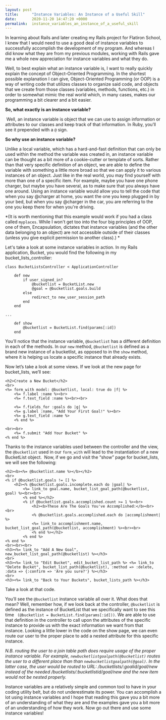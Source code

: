 ```yaml
---
layout: post
title:      "Instance Variables: An Instance of a Useful Skill"
date:       2020-11-20 14:47:20 +0000
permalink:  instance_variables_an_instance_of_a_useful_skill
---
```



In learning about Rails and later creating my Rails project for Flatiron School, I knew that I would need to use a good deal of instance variables to successfully accomplish the development of my program. And whereas I did know what they are from my previous modules, working with Rails gave me a whole new appreciation for instance variables and what they do.

Well, to best explain what an instance variable is, I want to really quickly explain the concept of Object-Oriented Programming. In the shortest possible explanation I can give, Object-Oriented Programming (or OOP) is a way of writing code that utilizes classes to organize said code, and objects that we create from those classes (variables, methods, functions, etc.) in order to somewhat mimic the real world which, in many cases, makes our programming a bit clearer and a bit easier.   

**So, what exactly is an instance variable?**

 Well, an instance variable is object that we can use to assign information or attributes to our classes and keep track of that information. In Ruby, you’ll see it prepended with a `@` sign.

**So why use an instance variable?**

Unlike a local variable, which has a hard-and-fast definition that can only be used within the method the variable was created in, an instance variable can be thought as a bit more of a cookie-cutter or template of sorts. Rather than that very specific definition of an object, we are able to define the variable with something a little more broad so that we can apply it to various instances of an object. Just like in the real world, you may find yourself with more than one of a specific item. For example, maybe you have one phone charger, but maybe you have several, as to make sure that you always have one around. Using an instance variable would allow you to tell the code that when you say @charger at home, you want the one you keep plugged in by your bed, but when you say @charger in the car, you are referring to the one you keep there for when you're driving.

*(It is worth mentioning that this example would work if you had a class called `myplaces`. While I won't get too into the four big principles of OOP, one of them, Encapsulation, dictates that instance variables (and the other data belonging to an object) are not accessible outside of their classes (unless you give explicit permission to another class).)
*

Let's take a look at some instance variables in action. In my Rails application, Bucket, you would find the following in my bucket_lists_controller:

```
class BucketListsController < ApplicationController

    def new
        if user_signed_in?
            @bucketlist = BucketList.new
            @goal = @bucketlist.goals.build
        else
            redirect_to new_user_session_path
        end
    end

...

    def show
        @bucketlist = BucketList.find(params[:id])
    end
```



You’ll notice that the instance variable, `@bucketlist` has a different definition in each of the methods. In our `new` method, `@bucketlist` is defined as a brand new instance of a bucketlist, as opposed to in the `show` method, where it is helping us locate a specific instance that already exists.

Now let’s take a look at some views. If we look at the new page for bucket_lists, we’ll see:


```
<h2>Create a New Bucket</h2>
<br>
<%= form_with model: @bucketlist, local: true do |f| %>
    <%= f.label :name %><br>
    <%= f.text_field :name %><br><br>

    <%= f.fields_for :goals do |g| %>
    <%= g.label :name, "Add Your First Goal!" %><br>
    <%= g.text_field :name %>
    <% end %>

<br><br>
    <%= f.submit "Add Your Bucket" %>
<% end %>
```


Thanks to the instance variables used between the controller and the view, the `@bucketlist` used in our `form_with` will lead to the instantiation of a new BucketList object.  Now, if we go and visit the “show” page for bucket_lists, we will see the following:

```
<h2><b><%= @bucketlist.name %></b></h2>
<br>
<% if @bucketlist.goals != [] %>
    <h2><% @bucketlist.goals.incomplete.each do |goal| %>
        <%= link_to goal.name, bucket_list_goal_path(@bucketlist, goal) %><br><br>
        <% end %></h2>
        <% if @bucketlist.goals.accomplished.count >= 1 %><br>
            <h2><b>These Are The Goals You've Accomplished:</b><br><br>
            <% @bucketlist.goals.accomplished.each do |accomplishment| %>
            <%= link_to accomplishment.name, bucket_list_goal_path(@bucketlist, accomplishment) %><br><br>
            <% end %></h2>
        <% end %>
<% end %>
<br><br><br>
<h3><%= link_to "Add A New Goal", new_bucket_list_goal_path(@bucketlist) %></h3>
<br>
<h3><%= link_to "Edit Bucket", edit_bucket_list_path %> <%= link_to "Delete Bucket", bucket_list_path(@bucketlist), :method => :delete, :data => {:confirm => 'Are you sure?'} %></h3>
<br>
<h3><%= link_to "Back to Your Buckets", bucket_lists_path %></h3>
```

Take a look at that code.

You’ll see the `@bucketlist` instance variable all over it. What does that mean? Well, remember how, if we look back at the controller, `@bucketlist` is defined as the instance of BucketList that we specifically want to see this time ` (@bucketlist = BucketList.find(params[:id]))`. We are able to use that definition in the controller to call upon the attributes of the specific instance to provide us with the exact information we want from that instance. Looking a little lower in the code on the show page, we can even route our user to the proper place to add a nested attribute for this specific instance.

*N.B. routing the user to a join table path does require usage of the proper instance variable. For example, `newbucketlistgoalpath(@bucketlist)` routes the user to a different place than than `newbucketlistgoalpath(@goal)`. In the latter case, the user would be routed to URL: /bucketlists/:goalid/goal/new instead of the needed /bucketlists/:bucketlistid/goal/new and the new item would not be nested properly.*

Instance variables are a relatively simple and common tool to have in your coding utility belt, but do not underestimate its power. You can accomplish a lot using instance variables and I hope that reading this gave you a bit more of an understanding of what they are and the examples gave you a bit more of an understanding of how they work. Now go out there and use some instance variables!
